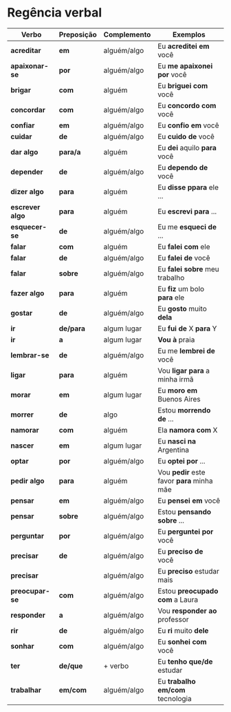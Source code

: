 # Regência verbal

| Verbo             | Preposição | Complemento | Exemplos                                    |
| --                | --         | --          | --                                          |
| **acreditar**     | **em**     | alguém/algo | Eu **acreditei em** você                    |
| **apaixonar-se**  | **por**    | alguém/algo | Eu **me apaixonei por** você                |
| **brigar**        | **com**    | alguém      | Eu **briguei com** você                     |
| **concordar**     | **com**    | alguém/algo | Eu **concordo com** você                    |
| **confiar**       | **em**     | alguém/algo | Eu **confio em** você                       |
| **cuidar**        | **de**     | alguém/algo | Eu **cuido de** você                        |
| **dar algo**      | **para/a** | alguém      | Eu **dei** aquilo **para** você             |
| **depender**      | **de**     | alguém/algo | Eu **dependo de** você                      |
| **dizer algo**    | **para**   | alguém      | Eu **disse ppara** ele ...                  |
| **escrever algo** | **para**   | alguém      | Eu **escrevi para** ...                     |
| **esquecer-se**   | **de**     | alguém/algo | Eu me **esqueci de** ...                    |
| **falar**         | **com**    | alguém      | Eu **falei com** ele                        |
| **falar**         | **de**     | alguém/algo | Eu **falei de** você                        |
| **falar**         | **sobre**  | alguém/algo | Eu **falei sobre** meu trabalho             |
| **fazer algo**    | **para**   | alguém      | Eu **fiz** um bolo **para** ele             |
| **gostar**        | **de**     | alguém/algo | Eu **gosto** muito **dela**                 |
| **ir**            | **de/para**| algum lugar | Eu **fui de** X **para** Y                  |
| **ir**            | **a**      | algum lugar | **Vou à** praia                             |
| **lembrar-se**    | **de**     | alguém/algo | Eu me **lembrei de** você                   |
| **ligar**         | **para**   | alguém      | Vou **ligar para** a minha irmã             |
| **morar**         | **em**     | algum lugar | Eu **moro em** Buenos Aires                 |
| **morrer**        | **de**     | algo        | Estou **morrendo de** ...                   |
| **namorar**       | **com**    | alguém      | Ela **namora com** X                        |
| **nascer**        | **em**     | algum lugar | Eu **nasci na** Argentina                   |
| **optar**         | **por**    | alguém/algo | Eu **optei por** ...                        |
| **pedir algo**    | **para**   | alguém      | Vou **pedir** este favor **para** minha mãe |
| **pensar**        | **em**     | alguém/algo | Eu **pensei em** você                       |
| **pensar**        | **sobre**  | alguém/algo | Estou **pensando sobre** ...                |
| **perguntar**     | **por**    | alguém/algo | Eu **perguntei por** você                   |
| **precisar**      | **de**     | alguém/algo | Eu **preciso de** você                      |
| **precisar**      |            | alguém/algo | Eu **preciso** estudar mais                 |
| **preocupar-se**  | **com**    | alguém/algo | Estou **preocupado com** a Laura            |
| **responder**     | **a**      | alguém/algo | Vou **responder ao** professor              |
| **rir**           | **de**     | alguém/algo | Eu **ri** muito **dele**                    |
| **sonhar**        | **com**    | alguém/algo | Eu **sonhei com** você                      |
| **ter**           | **de/que** | + verbo     | Eu **tenho que/de** estudar                 |
| **trabalhar**     | **em/com** | alguém/algo | Eu **trabalho em/com** tecnologia           |
